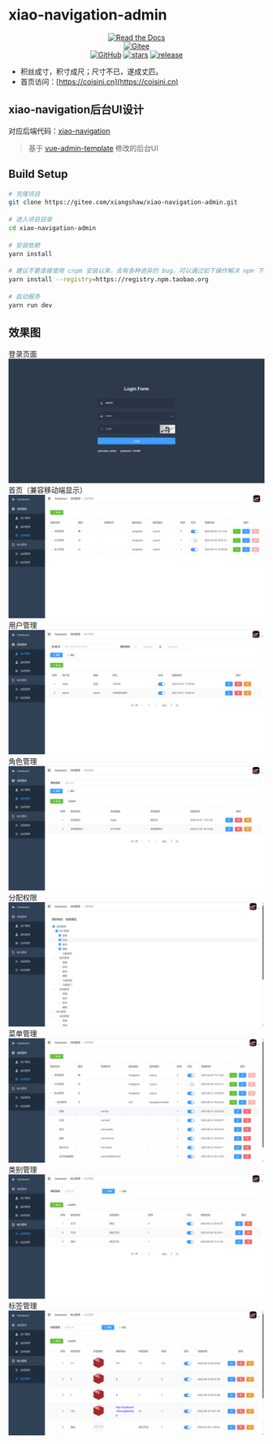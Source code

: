 # xiao-navigation-admin

<p style="text-align: center">
 <a href="https://badgen.net/https/cal-badge-icd0onfvrxx6.runkit.sh/Asia/Shanghai" target="_blank"><img alt="Read the Docs" src="https://badgen.net/https/cal-badge-icd0onfvrxx6.runkit.sh/Asia/Shanghai"></a><br/>
 <a href="https://gitee.com/xiangshaw/coisini" target="_blank"><img alt="Gitee" src="https://img.shields.io/badge/Gitee-coisini-orange?style=social&logo=gitee&colorA=F77234&link=https://gitee.com/xiangshaw/coisini"></a><br/>
 <a href="https://github.com/xiangshaw/coisini" target="_blank"><img alt="GitHub" src="https://img.shields.io/badge/Github-coisini-orange?style=social&logo=github&colorA=F77234&link=https://github.com/xiangshaw/coisini"></a>
 <a href="https://github.com/xiangshaw/coisini" target="_blank"><img alt="stars" src="https://badgen.net/github/stars/xiangshaw/coisini"></a>
 <a href="https://github.com/xiangshaw/coisini" target="_blank"><img alt="release" src="https://badgen.net/github/release/xiangshaw/coisini"></a>
</p>


- 积丝成寸，积寸成尺；尺寸不已，遂成丈匹。
- 首页访问：[https://coisini.cn](https://coisini.cn)

## xiao-navigation后台UI设计
对应后端代码：[xiao-navigation](https://github.com/xiangshaw/xiao-navigation)

>基于 [vue-admin-template](https://github.com/PanJiaChen/vue-admin-template) 修改的后台UI

## Build Setup

```bash
# 克隆项目
git clone https://gitee.com/xiangshaw/xiao-navigation-admin.git

# 进入项目目录
cd xiao-navigation-admin

# 安装依赖
yarn install

# 建议不要直接使用 cnpm 安装以来，会有各种诡异的 bug。可以通过如下操作解决 npm 下载速度慢的问题
yarn install --registry=https://registry.npm.taobao.org

# 启动服务
yarn run dev
```

## 效果图
登录页面
![login.png](src%2Fassets%2Fdemo_diagram%2Flogin.png)
首页（兼容移动端显示）
![home.png](src%2Fassets%2Fdemo_diagram%2Fhome.png)
用户管理
![user.png](src%2Fassets%2Fdemo_diagram%2Fuser.png)
角色管理
![role.png](src%2Fassets%2Fdemo_diagram%2Frole.png)
分配权限
![assignAuth.png](src%2Fassets%2Fdemo_diagram%2FassignAuth.png)
菜单管理
![menu.png](src%2Fassets%2Fdemo_diagram%2Fmenu.png)
类别管理
![sort.png](src%2Fassets%2Fdemo_diagram%2Fsort.png)
标签管理
![tag.png](src%2Fassets%2Fdemo_diagram%2Ftag.png)